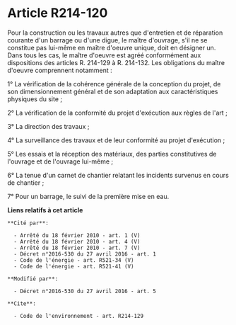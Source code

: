 # Article R214-120

Pour la construction ou les travaux autres que d'entretien et de réparation courante d'un barrage ou d'une digue, le maître
d'ouvrage, s'il ne se constitue pas lui-même en maître d'oeuvre unique, doit en désigner un. Dans tous les cas, le maître
d'oeuvre est agréé conformément aux dispositions des articles R. 214-129 à R. 214-132. Les obligations du maître d'oeuvre
comprennent notamment : 

1° La vérification de la cohérence générale de la conception du projet, de son dimensionnement général et de son adaptation
aux caractéristiques physiques du site ; 

2° La vérification de la conformité du projet d'exécution aux règles de l'art ; 

3° La direction des travaux ; 

4° La surveillance des travaux et de leur conformité au projet d'exécution ; 

5° Les essais et la réception des matériaux, des parties constitutives de l'ouvrage et de l'ouvrage lui-même ; 

6° La tenue d'un carnet de chantier relatant les incidents survenus en cours de chantier ; 

7° Pour un barrage, le suivi de la première mise en eau.

**Liens relatifs à cet article**

	**Cité par**:

	  - Arrêté du 18 février 2010 - art. 1 (V)
	  - Arrêté du 18 février 2010 - art. 4 (V)
	  - Arrêté du 18 février 2010 - art. 7 (V)
	  - Décret n°2016-530 du 27 avril 2016 - art. 1
	  - Code de l'énergie - art. R521-34 (V)
	  - Code de l'énergie - art. R521-41 (V)

	**Modifié par**:

	  - Décret n°2016-530 du 27 avril 2016 - art. 5

	**Cite**:

	  - Code de l'environnement - art. R214-129
